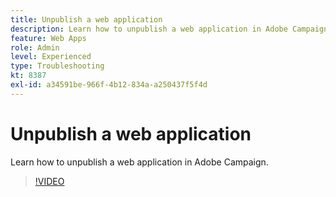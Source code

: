 ```yaml
---
title: Unpublish a web application
description: Learn how to unpublish a web application in Adobe Campaign.
feature: Web Apps
role: Admin
level: Experienced
type: Troubleshooting
kt: 8387
exl-id: a34591be-966f-4b12-834a-a250437f5f4d
---
```

# Unpublish a web application

Learn how to unpublish a web application in Adobe Campaign.

>[!VIDEO](https://video.tv.adobe.com/v/335892?quality=12&learn=on)
